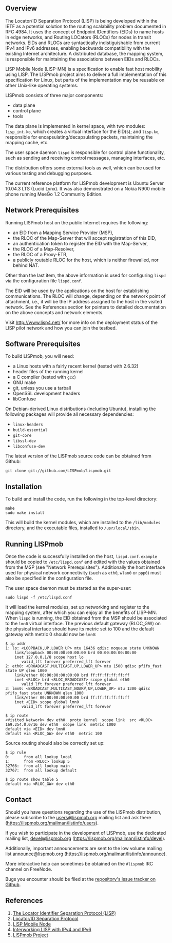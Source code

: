 Overview
--------

The Locator/ID Separation Protocol (LISP) is being developed within the IETF
as a potential solution to the routing scalability problem documented in RFC
4984. It uses the concept of Endpoint IDentifiers (EIDs) to name hosts in edge
networks, and Routing LOCators (RLOCs) for nodes in transit networks. EIDs and
RLOCs are syntactically indistiguishable from current IPv4 and IPv6 addresses,
enabling backwards compatibility with the existing Internet architecture. A
distributed database, the mapping system, is responsible for maintaining the
associations between EIDs and RLOCs.

LISP Mobile Node (LISP-MN) is a specification to enable fast host mobility
using LISP.  The LISPmob project aims to deliver a full implementation of this
specification for Linux, but parts of the implementation may be reusable on
other Unix-like operating systems.

LISPmob consists of three major components:

  * data plane
  * control plane
  * tools

The data plane is implemented in kernel space, with two modules:
`lisp_int.ko`, which creates a virtual interface for the EID(s); and
`lisp.ko`, responsible for encapsulating/decapsulating packets, maintaining
the mapping cache, etc.

The user space daemon `lispd` is responsible for control plane functionality,
such as sending and receiving control messages, managing interfaces, etc.

The distribution offers some external tools as well, which can be used for
various testing and debugging purposes.

The current reference platform for LISPmob development is Ubuntu Server
10.04.3 LTS (Lucid Lynx). It was also demonstrated on a Nokia N900 mobile
phone running MeeGo 1.2 Community Edition.


Network Prerequisites
---------------------

Running LISPmob host on the public Internet requires the following:

  * an EID from a Mapping Service Provider (MSP),
  * the RLOC of the Map-Server that will accept registration of this EID,
  * an authentication token to register the EID with the Map-Server,
  * the RLOC of a Map-Resolver,
  * the RLOC of a Proxy-ETR,
  * a publicly routable RLOC for the host, which is neither firewalled, nor behind NAT.

Other than the last item, the above information is used for configuring `lispd`
via the configuration file `lispd.conf`.

The EID will be used by the applications on the host for establishing
communications. The RLOC will change, depending on the network point of
attachment, i.e., it will be the IP address assigned to the host in the
visited network. See the References section for pointers to detailed
documentation on the above concepts and network elements.

Visit http://www.lisp4.net/ for more info on the deployment status of the LISP
pilot network and how you can join the testbed.

Software Prerequisites
----------------------

To build LISPmob, you will need:

  * a Linux hosts with a fairly recent kernel (tested with 2.6.32)
  * header files of the running kernel
  * a C compiler (tested with `gcc`)
  * GNU make
  * git, unless you use a tarball
  * OpenSSL development headers
  * libConfuse

On Debian-derived Linux distributions (including Ubuntu), installing the
following packages will provide all necessary dependencies:

  * `linux-headers`
  * `build-essential`
  * `git-core`
  * `libssl-dev`
  * `libconfuse-dev`

The latest version of the LISPmob source code can be obtained from Github:

    git clone git://github.com/LISPmob/lispmob.git


Installation
------------

To build and install the code, run the following in the top-level directory:

    make
    sudo make install

This will build the kernel modules, which are installed to the `/lib/modules`
directory, and the executable files, installed to `/usr/local/sbin`.


Running LISPmob
---------------

Once the code is successfully installed on the host, `lispd.conf.example`
should be copied to `/etc/lispd.conf` and edited with the values obtained from
the MSP (see "Network Prerequisites"). Additionally the host interface used
for physical network connectivity (such as `eth0`, `wlan0` or `ppp0`) must
also be specified in the configuration file.

The user space daemon must be started as the super-user:

    sudo lispd -f /etc/lispd.conf

It will load the kernel modules, set up networking and register to the mapping
system, after which you can enjoy all the benefits of LISP-MN. When `lispd` is
running, the EID obtained from the MSP should be associated to the `lmn0`
virtual interface. The previous default gateway (RLOC_GW) on the physical
interface should have its metric set to 100 and the default gateway with metric
0 should now be `lmn0`:

    $ ip addr
    1: lo: <LOOPBACK,UP,LOWER_UP> mtu 16436 qdisc noqueue state UNKNOWN 
        link/loopback 00:00:00:00:00:00 brd 00:00:00:00:00:00
        inet 127.0.0.1/8 scope host lo
           valid_lft forever preferred_lft forever
    2: eth0: <BROADCAST,MULTICAST,UP,LOWER_UP> mtu 1500 qdisc pfifo_fast state UP qlen 1000
        link/ether 00:00:00:00:00:00 brd ff:ff:ff:ff:ff:ff
        inet <RLOC> brd <RLOC_BROADCAST> scope global eth0
           valid_lft forever preferred_lft forever
    3: lmn0: <BROADCAST,MULTICAST,NOARP,UP,LOWER_UP> mtu 1300 qdisc pfifo_fast state UNKNOWN qlen 1000
        link/ether 00:00:00:00:00:00 brd ff:ff:ff:ff:ff:ff
        inet <EID> scope global lmn0
           valid_lft forever preferred_lft forever

    $ ip route
    <Visited_Network> dev eth0  proto kernel  scope link  src <RLOC>
    169.254.0.0/16 dev eth0  scope link  metric 1000
    default via <EID> dev lmn0
    default via <RLOC_GW> dev eth0  metric 100

Source routing should also be correctly set up:

    $ ip rule
    0:      from all lookup local
    1:      from <RLOC> lookup 5
    32766:  from all lookup main
    32767:  from all lookup default

    $ ip route show table 5
    default via <RLOC_GW> dev eth0


Contact
-------

Should you have questions regarding the use of the LISPmob distribution, please
subscribe to the users@lispmob.org mailing list and ask there
(https://lispmob.org/mailman/listinfo/users).

If you wish to participate in the development of LISPmob, use the dedicated
mailing list, devel@lispmob.org (https://lispmob.org/mailman/listinfo/devel).

Additionally, important announcements are sent to the low volume mailing list
announce@lispmob.org (https://lispmob.org/mailman/listinfo/announce).

More interactive help can sometimes be obtained on the `#lispmob` IRC channel
on FreeNode.

Bugs you encounter should be filed at the [repository's issue tracker on
Github](https://github.com/LISPmob/lispmob/issues).


References
----------

1. [The Locator Identifier Separation Protocol (LISP)](http://www.cisco.com/web/about/ac123/ac147/archived_issues/ipj_11-1/111_lisp.html)
2. [Locator/ID Separation Protocol](http://tools.ietf.org/html/draft-ietf-lisp)
3. [LISP Mobile Node](http://tools.ietf.org/html/draft-meyer-lisp-mn)
4. [Interworking LISP with IPv4 and IPv6](http://tools.ietf.org/html/draft-ietf-lisp-interworking)
5. [LISPmob Project](http://lispmob.org/)
